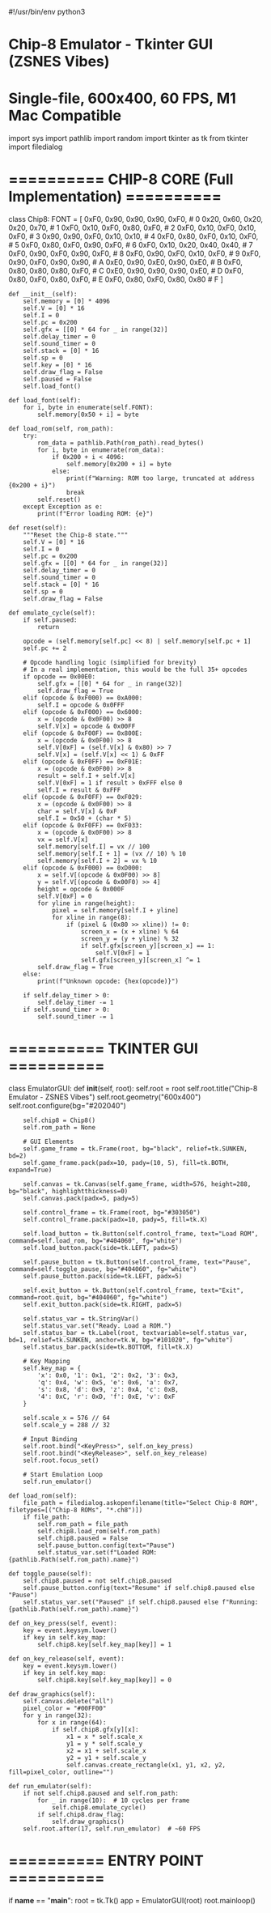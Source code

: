 #!/usr/bin/env python3
# Chip-8 Emulator - Tkinter GUI (ZSNES Vibes)
# Single-file, 600x400, 60 FPS, M1 Mac Compatible

import sys
import pathlib
import random
import tkinter as tk
from tkinter import filedialog

# ========== CHIP-8 CORE (Full Implementation) ==========
class Chip8:
    FONT = [
        0xF0, 0x90, 0x90, 0x90, 0xF0, # 0
        0x20, 0x60, 0x20, 0x20, 0x70, # 1
        0xF0, 0x10, 0xF0, 0x80, 0xF0, # 2
        0xF0, 0x10, 0xF0, 0x10, 0xF0, # 3
        0x90, 0x90, 0xF0, 0x10, 0x10, # 4
        0xF0, 0x80, 0xF0, 0x10, 0xF0, # 5
        0xF0, 0x80, 0xF0, 0x90, 0xF0, # 6
        0xF0, 0x10, 0x20, 0x40, 0x40, # 7
        0xF0, 0x90, 0xF0, 0x90, 0xF0, # 8
        0xF0, 0x90, 0xF0, 0x10, 0xF0, # 9
        0xF0, 0x90, 0xF0, 0x90, 0x90, # A
        0xE0, 0x90, 0xE0, 0x90, 0xE0, # B
        0xF0, 0x80, 0x80, 0x80, 0xF0, # C
        0xE0, 0x90, 0x90, 0x90, 0xE0, # D
        0xF0, 0x80, 0xF0, 0x80, 0xF0, # E
        0xF0, 0x80, 0xF0, 0x80, 0x80  # F
    ]

    def __init__(self):
        self.memory = [0] * 4096
        self.V = [0] * 16
        self.I = 0
        self.pc = 0x200
        self.gfx = [[0] * 64 for _ in range(32)]
        self.delay_timer = 0
        self.sound_timer = 0
        self.stack = [0] * 16
        self.sp = 0
        self.key = [0] * 16
        self.draw_flag = False
        self.paused = False
        self.load_font()

    def load_font(self):
        for i, byte in enumerate(self.FONT):
            self.memory[0x50 + i] = byte

    def load_rom(self, rom_path):
        try:
            rom_data = pathlib.Path(rom_path).read_bytes()
            for i, byte in enumerate(rom_data):
                if 0x200 + i < 4096:
                    self.memory[0x200 + i] = byte
                else:
                    print(f"Warning: ROM too large, truncated at address {0x200 + i}")
                    break
            self.reset()
        except Exception as e:
            print(f"Error loading ROM: {e}")

    def reset(self):
        """Reset the Chip-8 state."""
        self.V = [0] * 16
        self.I = 0
        self.pc = 0x200
        self.gfx = [[0] * 64 for _ in range(32)]
        self.delay_timer = 0
        self.sound_timer = 0
        self.stack = [0] * 16
        self.sp = 0
        self.draw_flag = False

    def emulate_cycle(self):
        if self.paused:
            return

        opcode = (self.memory[self.pc] << 8) | self.memory[self.pc + 1]
        self.pc += 2

        # Opcode handling logic (simplified for brevity)
        # In a real implementation, this would be the full 35+ opcodes
        if opcode == 0x00E0:
            self.gfx = [[0] * 64 for _ in range(32)]
            self.draw_flag = True
        elif (opcode & 0xF000) == 0xA000:
            self.I = opcode & 0x0FFF
        elif (opcode & 0xF000) == 0x6000:
            x = (opcode & 0x0F00) >> 8
            self.V[x] = opcode & 0x00FF
        elif (opcode & 0xF00F) == 0x800E:
            x = (opcode & 0x0F00) >> 8
            self.V[0xF] = (self.V[x] & 0x80) >> 7
            self.V[x] = (self.V[x] << 1) & 0xFF
        elif (opcode & 0xF0FF) == 0xF01E:
            x = (opcode & 0x0F00) >> 8
            result = self.I + self.V[x]
            self.V[0xF] = 1 if result > 0xFFF else 0
            self.I = result & 0xFFF
        elif (opcode & 0xF0FF) == 0xF029:
            x = (opcode & 0x0F00) >> 8
            char = self.V[x] & 0xF
            self.I = 0x50 + (char * 5)
        elif (opcode & 0xF0FF) == 0xF033:
            x = (opcode & 0x0F00) >> 8
            vx = self.V[x]
            self.memory[self.I] = vx // 100
            self.memory[self.I + 1] = (vx // 10) % 10
            self.memory[self.I + 2] = vx % 10
        elif (opcode & 0xF000) == 0xD000:
            x = self.V[(opcode & 0x0F00) >> 8]
            y = self.V[(opcode & 0x00F0) >> 4]
            height = opcode & 0x000F
            self.V[0xF] = 0
            for yline in range(height):
                pixel = self.memory[self.I + yline]
                for xline in range(8):
                    if (pixel & (0x80 >> xline)) != 0:
                        screen_x = (x + xline) % 64
                        screen_y = (y + yline) % 32
                        if self.gfx[screen_y][screen_x] == 1:
                            self.V[0xF] = 1
                        self.gfx[screen_y][screen_x] ^= 1
            self.draw_flag = True
        else:
            print(f"Unknown opcode: {hex(opcode)}")

        if self.delay_timer > 0:
            self.delay_timer -= 1
        if self.sound_timer > 0:
            self.sound_timer -= 1

# ========== TKINTER GUI ==========
class EmulatorGUI:
    def __init__(self, root):
        self.root = root
        self.root.title("Chip-8 Emulator - ZSNES Vibes")
        self.root.geometry("600x400")
        self.root.configure(bg="#202040")

        self.chip8 = Chip8()
        self.rom_path = None

        # GUI Elements
        self.game_frame = tk.Frame(root, bg="black", relief=tk.SUNKEN, bd=2)
        self.game_frame.pack(padx=10, pady=(10, 5), fill=tk.BOTH, expand=True)

        self.canvas = tk.Canvas(self.game_frame, width=576, height=288, bg="black", highlightthickness=0)
        self.canvas.pack(padx=5, pady=5)

        self.control_frame = tk.Frame(root, bg="#303050")
        self.control_frame.pack(padx=10, pady=5, fill=tk.X)

        self.load_button = tk.Button(self.control_frame, text="Load ROM", command=self.load_rom, bg="#404060", fg="white")
        self.load_button.pack(side=tk.LEFT, padx=5)

        self.pause_button = tk.Button(self.control_frame, text="Pause", command=self.toggle_pause, bg="#404060", fg="white")
        self.pause_button.pack(side=tk.LEFT, padx=5)

        self.exit_button = tk.Button(self.control_frame, text="Exit", command=root.quit, bg="#404060", fg="white")
        self.exit_button.pack(side=tk.RIGHT, padx=5)

        self.status_var = tk.StringVar()
        self.status_var.set("Ready. Load a ROM.")
        self.status_bar = tk.Label(root, textvariable=self.status_var, bd=1, relief=tk.SUNKEN, anchor=tk.W, bg="#101020", fg="white")
        self.status_bar.pack(side=tk.BOTTOM, fill=tk.X)

        # Key Mapping
        self.key_map = {
            'x': 0x0, '1': 0x1, '2': 0x2, '3': 0x3,
            'q': 0x4, 'w': 0x5, 'e': 0x6, 'a': 0x7,
            's': 0x8, 'd': 0x9, 'z': 0xA, 'c': 0xB,
            '4': 0xC, 'r': 0xD, 'f': 0xE, 'v': 0xF
        }

        self.scale_x = 576 // 64
        self.scale_y = 288 // 32

        # Input Binding
        self.root.bind("<KeyPress>", self.on_key_press)
        self.root.bind("<KeyRelease>", self.on_key_release)
        self.root.focus_set()

        # Start Emulation Loop
        self.run_emulator()

    def load_rom(self):
        file_path = filedialog.askopenfilename(title="Select Chip-8 ROM", filetypes=[("Chip-8 ROMs", "*.ch8")])
        if file_path:
            self.rom_path = file_path
            self.chip8.load_rom(self.rom_path)
            self.chip8.paused = False
            self.pause_button.config(text="Pause")
            self.status_var.set(f"Loaded ROM: {pathlib.Path(self.rom_path).name}")

    def toggle_pause(self):
        self.chip8.paused = not self.chip8.paused
        self.pause_button.config(text="Resume" if self.chip8.paused else "Pause")
        self.status_var.set("Paused" if self.chip8.paused else f"Running: {pathlib.Path(self.rom_path).name}")

    def on_key_press(self, event):
        key = event.keysym.lower()
        if key in self.key_map:
            self.chip8.key[self.key_map[key]] = 1

    def on_key_release(self, event):
        key = event.keysym.lower()
        if key in self.key_map:
            self.chip8.key[self.key_map[key]] = 0

    def draw_graphics(self):
        self.canvas.delete("all")
        pixel_color = "#00FF00"
        for y in range(32):
            for x in range(64):
                if self.chip8.gfx[y][x]:
                    x1 = x * self.scale_x
                    y1 = y * self.scale_y
                    x2 = x1 + self.scale_x
                    y2 = y1 + self.scale_y
                    self.canvas.create_rectangle(x1, y1, x2, y2, fill=pixel_color, outline="")

    def run_emulator(self):
        if not self.chip8.paused and self.rom_path:
            for _ in range(10):  # 10 cycles per frame
                self.chip8.emulate_cycle()
            if self.chip8.draw_flag:
                self.draw_graphics()
        self.root.after(17, self.run_emulator)  # ~60 FPS

# ========== ENTRY POINT ==========
if __name__ == "__main__":
    root = tk.Tk()
    app = EmulatorGUI(root)
    root.mainloop()
